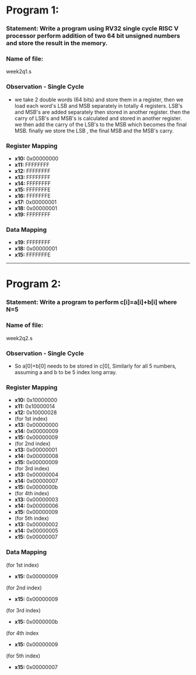 # Program 1: 
### Statement: Write a program using RV32 single cycle RISC V processor perform addition of two 64 bit unsigned numbers and store the result in the memory.

### Name of file:
week2q1.s

### Observation - Single Cycle
- we take 2 double words (64 bits) and store them in a register, then we load each word's LSB and MSB separately in totally 4 registers. LSB's and MSB's are added separately then stored in another register. then the carry of LSB's and MSB's is calculated and stored in another register. we then add the carry of the LSB's to the MSB which becomes the final MSB. finally we store the LSB , the final MSB and the MSB's carry.

### Register Mapping
- **x10:** 0x00000000
- **x11:** FFFFFFFF
- **x12:** FFFFFFFF
- **x13:** FFFFFFFF
- **x14:** FFFFFFFF
- **x15:** FFFFFFFE
- **x16:** FFFFFFFE
- **x17:** 0x00000001
- **x18:** 0x00000001
- **x19:** FFFFFFFF

### Data Mapping
- **x19:** FFFFFFFF
- **x18:** 0x00000001
- **x15:** FFFFFFFE

----------

# Program 2: 
### Statement: Write a program to perform c[i]=a[i]+b[i] where N=5

### Name of file:
week2q2.s

### Observation - Single Cycle
- So a[0]+b[0] needs to be stored in c[0], Similarly for all 5 numbers, assuming a and b to be 5 index long array.
 
### Register Mapping
- **x10:** 0x10000000
- **x11:** 0x10000014
- **x12:** 0x10000028
- (for 1st index)
- **x13:** 0x00000000
- **x14:** 0x00000009
- **x15:** 0x00000009
- (for 2nd index)
- **x13:** 0x00000001
- **x14:** 0x00000008
- **x15:** 0x00000009
- (for 3rd index)
- **x13:** 0x00000004
- **x14:** 0x00000007
- **x15:** 0x0000000b
- (for 4th index)
- **x13:** 0x00000003
- **x14:** 0x00000006
- **x15:** 0x00000009
- (for 5th index)
- **x13:** 0x00000002
- **x14:** 0x00000005
- **x15:** 0x00000007

### Data Mapping
(for 1st index)
- **x15:** 0x00000009
  
(for 2nd index)
- **x15:** 0x00000009
  
(for 3rd index)
- **x15:** 0x0000000b

(for 4th index
- **x15:** 0x00000009
  
(for 5th index)
- **x15:** 0x00000007
